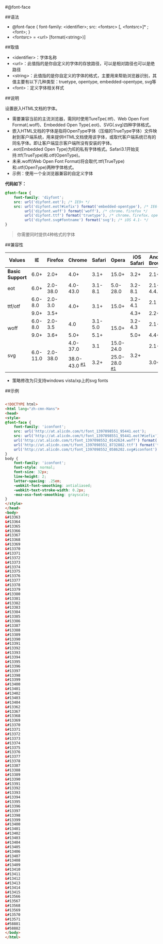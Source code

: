 #@font-face

##语法

- @font-face {
	font-family: &lt;identifier&gt;;
	src: &lt;fontsrc&gt; [, &lt;fontsrc&gt;]* ;
	&lt;font&gt;;
}
- &lt;fontsrc&gt; = &lt;url&gt; [format(&lt;string&gt;)]


##取值

- &lt;identifier&gt;：字体名称
- &lt;url&gt;：此值指的是你自定义的字体的存放路径，可以是相对路径也可以是绝路径
- &lt;string&gt;：此值指的是你自定义的字体的格式，主要用来帮助浏览器识别，其值主要有以下几种类型：truetype, opentype, embedded-opentype, svg等
- &lt;font&gt;：定义字体相关样式


##说明

设置嵌入HTML文档的字体。

- 需要兼容当前的主流浏览器，需同时使用TureTpe(.ttf)、Web Open Font Format(.woff)、Embedded Open Type(.eot)、SVG(.svg)四种字体格式。
- 嵌入HTML文档的字体是指将OpenType字体（压缩的TrueType字体）文件映射到客户端系统，用来提供HTML文档使用该字体，或取代客户端系统已有的同名字体。即让客户端显示客户端所没有安装的字体。
- .eot(Embedded Open Type)为IE的私有字体格式。Safari3.1开始支持.ttf(TrueType)和.otf(OpenType)。
- 未来.woff(Web Open Font Format)将会取代.ttf(TrueType)和.otf(OpenType)两种字体格式。
- 示例：使用一个全浏览器兼容的自定义字体


**代码如下：**

```css
@font-face {
	font-family: 'diyfont';
	src: url('diyfont.eot'); /* IE9+ */
	src: url('diyfont.eot?#iefix') format('embedded-opentype'), /* IE6-IE8 */
		 url('diyfont.woff') format('woff'), /* chrome、firefox */
		 url('diyfont.ttf') format('truetype'), /* chrome、firefox、opera、Safari, Android, iOS 4.2+*/
		 url('diyfont.svg#fontname') format('svg'); /* iOS 4.1- */
}
```

>你需要同时提供4种格式的字体


##兼容性


<table class="compatible">
<thead>
	<tr>
		<th>Values</th>
		<th>IE</th>
		<th>Firefox</th>
		<th>Chrome</th>
		<th>Safari</th>
		<th>Opera</th>
		<th>iOS Safari</th>
		<th>Android Browser</th>
		<th>Android Chrome</th>
	</tr>
</thead>
<tbody>
	<tr>
		<td><strong>Basic Support</strong></td>
		<td class="support">6.0+</td>
		<td class="support">2.0+</td>
		<td class="support">4.0+</td>
		<td class="support">3.1+</td>
		<td class="support">15.0+</td>
		<td class="support">3.2+</td>
		<td class="support">2.1+</td>
		<td class="support">18.0+</td>
	</tr>
	<tr>
		<td>eot</td>
		<td class="support">6.0+</td>
		<td class="unsupport">2.0-38.0</td>
		<td class="unsupport">4.0-43.0</td>
		<td class="unsupport">3.1-8.1</td>
		<td class="unsupport">5.0-28.0</td>
		<td class="unsupport">3.2-8.1</td>
		<td class="unsupport">2.1-4.4.4</td>
		<td class="unsupport">18.0-40.0</td>
	</tr>
	<tr>
		<td rowspan="2">ttf/otf</td>
		<td class="unsupport">6.0-8.0</td>
		<td class="unsupport">2.0-3.0</td>
		<td class="support" rowspan="2">4.0+</td>
		<td class="support" rowspan="2">3.1+</td>
		<td class="support" rowspan="2">15.0+</td>
		<td class="unsupport">3.2-4.1</td>
		<td class="unsupport">2.1</td>
		<td class="support" rowspan="2">18.0+</td>
	</tr>
	<tr>
		<td class="partsupport">9.0+</td>
		<td class="support">3.5+</td>
		<td class="support">4.3+</td>
		<td class="support">2.2+</td>
	</tr>
	<tr>
		<td rowspan="2">woff</td>
		<td class="unsupport">6.0-8.0</td>
		<td class="unsupport">2.0-3.5</td>
		<td class="unsupport">4.0</td>
		<td class="unsupport">3.1-5.0</td>
		<td class="support" rowspan="2">15.0+</td>
		<td class="unsupport">3.2-4.3</td>
		<td class="unsupport">2.1-4.3</td>
		<td class="support" rowspan="2">18.0+</td>
	</tr>
	<tr>
		<td class="support">9.0+</td>
		<td class="support">3.6+</td>
		<td class="support">5.0+</td>
		<td class="support">5.1+</td>
		<td class="support">5.0+</td>
		<td class="support">4.4+</td>
	</tr>
	<tr>
		<td rowspan="2">svg</td>
		<td class="unsupport" rowspan="2">6.0-11.0</td>
		<td class="unsupport" rowspan="2">2.0-38.0</td>
		<td class="support">4.0-37.0</td>
		<td class="unsupport">3.1</td>
		<td class="support">15.0-24.0</td>
		<td class="support" rowspan="2">3.2+</td>
		<td class="unsupport">2.1-2.3</td>
		<td class="support">18.0-37.0</td>
	</tr>
	<tr>
		<td class="partsupport">38.0-43.0 <sup><a href="#support1">#1</a></sup></td>
		<td class="support">3.2+</td>
		<td class="partsupport">25.0-28.0 <sup><a href="#support1">#1</a></sup></td>
		<td class="support">3.0+</td>
		<td class="partsupport">38.0-43.0 <sup><a href="#support1">#1</a></sup></td>
	</tr>
</tbody>
</table>


- 策略修改为只支持windows vista/xp上的svg fonts


##示例

```html

<!DOCTYPE html>
<html lang="zh-cmn-Hans">
<head>
<style>
@font-face {
	font-family: 'iconfont';
	src: url('http://at.alicdn.com/t/font_1397098551_95441.eot');
	src: url('http://at.alicdn.com/t/font_1397098551_95441.eot?#iefix') format('embedded-opentype'),
	url('http://at.alicdn.com/t/font_1397098552_0142624.woff') format('woff'),
	url('http://at.alicdn.com/t/font_1397098551_8732882.ttf') format('truetype'),
	url('http://at.alicdn.com/t/font_1397098552_0586202.svg#iconfont') format('svg');
}
body {
	font-family: 'iconfont';
	font-style: normal;
	font-size: 32px;
	line-height: 2;
	letter-spacing: .25em;
	-webkit-font-smoothing: antialiased;
	-webkit-text-stroke-width: 0.2px;
	-moz-osx-font-smoothing: grayscale;
}
</style>
</head>
<body>
&#13363
&#13364
&#13365
&#13366
&#13367
&#13368
&#13369
&#13370
&#13371
&#13372
&#13373
&#13374
&#13375
&#13376
&#13377
&#13378
&#13379
&#13380
&#13381
&#13382
&#13383
&#13384
&#13385
&#13386
&#13387
&#13388
&#13389
&#13390
&#13391
&#13392
&#13393
&#13394
&#13395
&#13396
&#13397
&#13398
&#13399
&#13400
&#13401
&#13402
&#13403
&#13404
&#13362
&#13367
&#13368
&#13369
&#13370
&#13371
&#13372
&#13373
&#13374
&#13375
&#13376
&#13377
&#13378
&#13387
&#13388
&#13389
&#13390
&#13391
&#13392
&#13393
&#13394
&#13395
&#13396
&#13397
&#13398
&#13399
&#13400
&#13401
&#13402
&#13403
&#13404
&#13405
&#13406
&#13407
&#13408
&#13409
&#13410
&#13411
&#13412
&#13413
&#13414
&#13415
&#13566
&#13567
&#13568
&#13569
&#13570
&#13571
&#58881
&#58882
</body>
</html>

```
